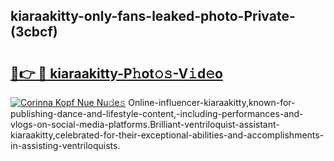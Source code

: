 ## kiaraakitty-only-fans​-leaked-photo​-Private-(3cbcf)


# <h2><a href="https://mediaupload.pro?title=kiaraakitty&ref=git">🔗👉 🔴 kiaraakitty-P𝚑ot𝚘𝚜-V𝚒d𝚎o</a></h2>

[![Corinna Kopf Nue Nu𝚍e𝚜](https://i.imgur.com/0qMVB7G.gif)](https://mediaupload.pro?title=kiaraakitty&ref=git)
Online-influencer-kiaraakitty,known-for-publishing-dance-and-lifestyle-content,-including-performances-and-vlogs-on-social-media-platforms.Brilliant-ventriloquist-assistant-kiaraakitty,celebrated-for-their-exceptional-abilities-and-accomplishments-in-assisting-ventriloquists.  